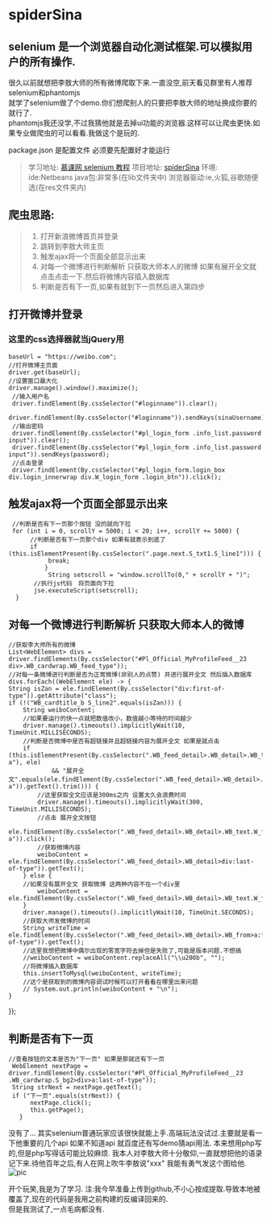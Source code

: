 # spiderSina
## selenium 是一个浏览器自动化测试框架.可以模拟用户的所有操作. ##

很久以前就想把李敖大师的所有微博爬取下来.一直没空,前天看见群里有人推荐selenium和phantomjs<br>
就学了selenium做了个demo.你们想爬别人的只要把李敖大师的地址换成你要的就行了.<br>
phantomjs我还没学,不过我猜他就是去掉ui功能的浏览器.这样可以让爬虫更快.如果专业做爬虫的可以看看.我做这个是玩的.

package.json 是配置文件 必须要先配置好才能运行

> 学习地址: [慕课网 selenium 教程][1]
> 项目地址: [spiderSina][2]
> 环境:
> ide:Netbeans
> java包:非常多(在lib文件夹中)
> 浏览器驱动:ie,火狐,谷歌随便选(在res文件夹内)

## 爬虫思路: ##
    
>  1. 打开新浪微博首页并登录
>  2. 跳转到李敖大师主页
>  3. 触发ajax将一个页面全部显示出来
>  4. 对每一个微博进行判断解析 只获取大师本人的微博 
>     如果有展开全文就点击点击一下.然后将微博内容插入数据库
>  5. 判断是否有下一页,如果有就到下一页然后进入第四步

## 打开微博并登录 ##
### 这里的css选择器就当jQuery用 ###

    baseUrl = "https://weibo.com";
    //打开微博主页面
    driver.get(baseUrl);
    //设置窗口最大化
    driver.manage().window().maximize();
     //输入用户名
     driver.findElement(By.cssSelector("#loginname")).clear();
     driver.findElement(By.cssSelector("#loginname")).sendKeys(sinaUsername);
     //输出密码
     driver.findElement(By.cssSelector("#pl_login_form .info_list.password input")).clear();
     driver.findElement(By.cssSelector("#pl_login_form .info_list.password input")).sendKeys(password);
     //点击登录
     driver.findElement(By.cssSelector("#pl_login_form.login_box div.login_innerwrap div.W_login_form .login_btn")).click();
     
## 触发ajax将一个页面全部显示出来 ## 
   
     //判断是否有下一页那个按钮 没的就向下拉
     for (int i = 0, scrollY = 5000; i < 20; i++, scrollY += 5000) {
          //判断是否有下一页那个div 如果有就表示到底了
          if (this.isElementPresent(By.cssSelector(".page.next.S_txt1.S_line1"))) {
               break;
              }
               String setscroll = "window.scrollTo(0," + scrollY + ")";
           //执行js代码　将页面向下拉
           jse.executeScript(setscroll);
      }       

## 对每一个微博进行判断解析 只获取大师本人的微博 ##

	//获取李大师所有的微博
	List<WebElement> divs = driver.findElements(By.cssSelector("#Pl_Official_MyProfileFeed__23 div>.WB_cardwrap.WB_feed_type"));
	//对每一条微博进行判断是否为正常微博(非别人的点赞) 并进行展开全文 然后插入数据库
	divs.forEach((WebElement ele) -> {
    String isZan = ele.findElement(By.cssSelector("div:first-of-type")).getAttribute("class");
    if (!("WB_cardtitle_b S_line2".equals(isZan))) {
        String weiboContent;
        //如果要运行的快一点就把数值改小，数值越小等待的时间越少
        driver.manage().timeouts().implicitlyWait(10, TimeUnit.MILLISECONDS);
        //判断是否微博中是否有超链接并且超链接内容为展开全文 如果是就点击
        if (this.isElementPresent(By.cssSelector(".WB_feed_detail>.WB_detail>.WB_text.W_f14 a"), ele)
                && "展开全文".equals(ele.findElement(By.cssSelector(".WB_feed_detail>.WB_detail>.WB_text.W_f14 a")).getText().trim())) {
            //这里获取全文应该是300ms之内 设置太久会浪费时间
            driver.manage().timeouts().implicitlyWait(300, TimeUnit.MILLISECONDS);
            //点击 展开全文按钮
            ele.findElement(By.cssSelector(".WB_feed_detail>.WB_detail>.WB_text.W_f14 a")).click();
            //获取微博内容
            weiboContent = ele.findElement(By.cssSelector(".WB_feed_detail>.WB_detail>div:last-of-type")).getText();
        } else {
        //如果没有展开全文 获取微博 这两种内容不在一个div里
            weiboContent = ele.findElement(By.cssSelector(".WB_feed_detail>.WB_detail>.WB_text.W_f14")).getText();
        }
        driver.manage().timeouts().implicitlyWait(10, TimeUnit.SECONDS);
        //获取大师发微博的时间
        String writeTime = ele.findElement(By.cssSelector(".WB_feed_detail>.WB_detail>.WB_from>a:first-of-type")).getText();
        //这里我想把微博中偶尔出现的零宽字符去掉但是失败了,可能是版本问题.不想搞
        //weiboContent = weiboContent.replaceAll("\\u200b", "");
        //将微博插入数据库
        this.insertToMysql(weiboContent, writeTime);
        //这个是获取到的微博内容调试时候可以打开看看在哪里出来问题
        // System.out.println(weiboContent + "\n");
    }
});
   
## 判断是否有下一页 ##
    //查看按钮的文本是否为"下一页" 如果是那就还有下一页
     WebElement nextPage = driver.findElement(By.cssSelector("#Pl_Official_MyProfileFeed__23 .WB_cardwrap.S_bg2>div>a:last-of-type"));
     String strNext = nextPage.getText();
     if ("下一页".equals(strNext)) {
          nextPage.click();
          this.getPage();
       }

没有了... 其实selenium普通玩家应该很快就能上手.高端玩法没试过.主要就是看一下他重要的几个api
如果不知道api 就百度还有写demo猜api用法.
本来想用php写的,但是php写得话可能比较麻烦.
我本人对李敖大师十分敬仰,一直就想把他的语录记下来.待他百年之后,有人在网上吹牛李敖说"xxx"
我能有勇气发这个图给他.   
![pic](https://github.com/buffge/spiderSina/src/liao.png "我没说过这话")<br/>

开个玩笑,我是为了学习.
注:我今早准备上传到github,不小心按成提取.导致本地被覆盖了,现在的代码是我用之前构建的反编译回来的.  
但是我测试了,一点毛病都没有. 
    


  [1]: http://www.imooc.com/video/13952
  [2]: https://github.com/buffge/spiderSina
